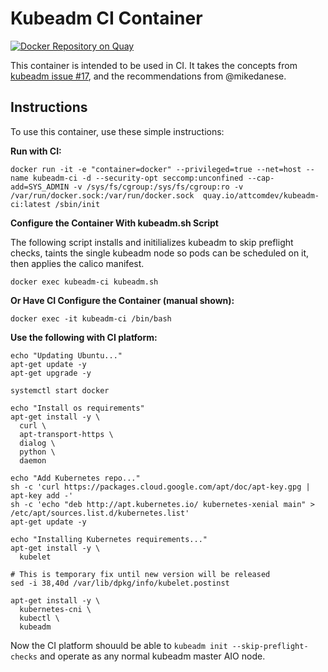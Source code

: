 # Kubeadm CI Container
[![Docker Repository on Quay](https://quay.io/repository/attcomdev/kubeadm-ci/status "Docker Repository on Quay")](https://quay.io/repository/attcomdev/kubeadm-ci)

This container is intended to be used in CI. It takes the concepts from [kubeadm issue #17](https://github.com/kubernetes/kubeadm/issues/17), and the recommendations from @mikedanese.

## Instructions

To use this container, use these simple instructions:

**Run with CI:**
```
docker run -it -e "container=docker" --privileged=true --net=host --name kubeadm-ci -d --security-opt seccomp:unconfined --cap-add=SYS_ADMIN -v /sys/fs/cgroup:/sys/fs/cgroup:ro -v /var/run/docker.sock:/var/run/docker.sock  quay.io/attcomdev/kubeadm-ci:latest /sbin/init
```
**Configure the Container With kubeadm.sh Script**

The following script installs and initilializes kubeadm to skip preflight checks, taints the single kubeadm node so pods can be scheduled on it, then applies the calico manifest. 
```
docker exec kubeadm-ci kubeadm.sh
```


**Or Have CI Configure the Container (manual shown):**
```
docker exec -it kubeadm-ci /bin/bash
```

**Use the following with CI platform:**
```
echo "Updating Ubuntu..."
apt-get update -y
apt-get upgrade -y

systemctl start docker

echo "Install os requirements"
apt-get install -y \
  curl \
  apt-transport-https \
  dialog \
  python \
  daemon

echo "Add Kubernetes repo..."
sh -c 'curl https://packages.cloud.google.com/apt/doc/apt-key.gpg | apt-key add -'
sh -c 'echo "deb http://apt.kubernetes.io/ kubernetes-xenial main" > /etc/apt/sources.list.d/kubernetes.list'
apt-get update -y

echo "Installing Kubernetes requirements..."
apt-get install -y \
  kubelet

# This is temporary fix until new version will be released
sed -i 38,40d /var/lib/dpkg/info/kubelet.postinst

apt-get install -y \
  kubernetes-cni \
  kubectl \
  kubeadm
```

Now the CI platform shouuld be able to `kubeadm init --skip-preflight-checks` and operate as any normal kubeadm master AIO node.
